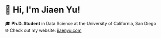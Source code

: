 # 👋 Hi, I'm Jiaen Yu!
🎓 **Ph.D. Student** in Data Science at the University of California, San Diego  
🌐 Check out my website: [jiaenyu.com](http://jiaenyu.com/) 
